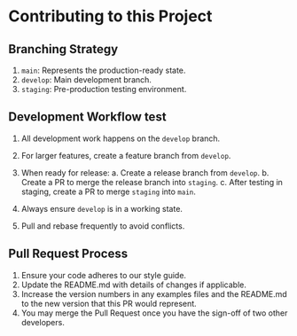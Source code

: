 # Contributing to this Project

## Branching Strategy

1. `main`: Represents the production-ready state.
2. `develop`: Main development branch.
3. `staging`: Pre-production testing environment.

## Development Workflow test 

1. All development work happens on the `develop` branch.
2. For larger features, create a feature branch from `develop`.
3. When ready for release:
   a. Create a release branch from `develop`.
   b. Create a PR to merge the release branch into `staging`.
   c. After testing in staging, create a PR to merge `staging` into `main`.

4. Always ensure `develop` is in a working state.
5. Pull and rebase frequently to avoid conflicts.

## Pull Request Process

1. Ensure your code adheres to our style guide.
2. Update the README.md with details of changes if applicable.
3. Increase the version numbers in any examples files and the README.md to the new version that this PR would represent.
4. You may merge the Pull Request once you have the sign-off of two other developers.